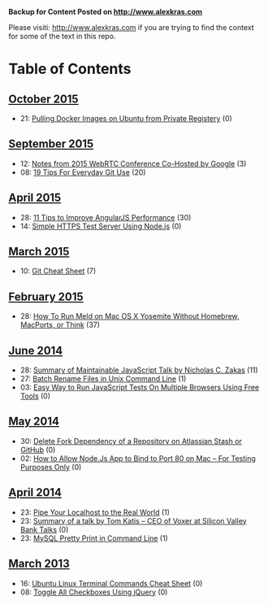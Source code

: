 **Backup for Content Posted on http://www.alexkras.com**

Please visiti: http://www.alexkras.com if you are trying to find the context for some of the text in this repo.

# Table of Contents

[October 2015](http://www.alexkras.com/2015/10/)
------------------------------------------------

-   <span class="day">21:</span> [Pulling Docker Images on Ubuntu from
    Private
    Registery](http://www.alexkras.com/pulling-docker-images-on-ubuntu-from-private-registery/)
    <span class="comments-number">(0)</span>

[September 2015](http://www.alexkras.com/2015/09/)
--------------------------------------------------

-   <span class="day">12:</span> [Notes from 2015 WebRTC Conference
    Co-Hosted by
    Google](http://www.alexkras.com/notes-from-2015-webrtc-show-organized-by-krankygeek-and-hosted-by-google/)
    <span class="comments-number">(3)</span>
-   <span class="day">08:</span> [19 Tips For Everyday Git
    Use](http://www.alexkras.com/19-git-tips-for-everyday-use/) <span
    class="comments-number">(20)</span>

[April 2015](http://www.alexkras.com/2015/04/)
----------------------------------------------

-   <span class="day">28:</span> [11 Tips to Improve AngularJS
    Performance](http://www.alexkras.com/11-tips-to-improve-angularjs-performance/)
    <span class="comments-number">(30)</span>
-   <span class="day">14:</span> [Simple HTTPS Test Server Using
    Node.js](http://www.alexkras.com/simple-https-test-server-using-node-js/)
    <span class="comments-number">(0)</span>

[March 2015](http://www.alexkras.com/2015/03/)
----------------------------------------------

-   <span class="day">10:</span> [Git Cheat
    Sheet](http://www.alexkras.com/getting-started-with-git/) <span
    class="comments-number">(7)</span>

[February 2015](http://www.alexkras.com/2015/02/)
-------------------------------------------------

-   <span class="day">28:</span> [How To Run Meld on Mac OS X Yosemite
    Without Homebrew, MacPorts, or
    Think](http://www.alexkras.com/how-to-run-meld-on-mac-os-x-yosemite-without-homebrew-macports-or-think/)
    <span class="comments-number">(37)</span>

[June 2014](http://www.alexkras.com/2014/06/)
---------------------------------------------

-   <span class="day">28:</span> [Summary of Maintainable JavaScript
    Talk by Nicholas C.
    Zakas](http://www.alexkras.com/summary-of-maintainable-javascript/)
    <span class="comments-number">(11)</span>
-   <span class="day">27:</span> [Batch Rename Files in Unix Command
    Line](http://www.alexkras.com/batch-rename-files-in-unix-command-line/)
    <span class="comments-number">(1)</span>
-   <span class="day">03:</span> [Easy Way to Run JavaScript Tests On
    Multiple Browsers Using Free
    Tools](http://www.alexkras.com/easy-way-to-run-javascript-tests-on-multiple-browsers-using-free-tools/)
    <span class="comments-number">(0)</span>

[May 2014](http://www.alexkras.com/2014/05/)
--------------------------------------------

-   <span class="day">30:</span> [Delete Fork Dependency of a Repository
    on Atlassian Stash or
    GitHub](http://www.alexkras.com/delete-fork-dependency-of-a-repository-on-atlassian-stash-or-github/)
    <span class="comments-number">(0)</span>
-   <span class="day">02:</span> [How to Allow Node.Js App to Bind to
    Port 80 on Mac – For Testing Purposes
    Only](http://www.alexkras.com/how-to-allow-node-js-app-to-bind-to-port-80-on-mac-for-testing-purposes-only/)
    <span class="comments-number">(0)</span>

[April 2014](http://www.alexkras.com/2014/04/)
----------------------------------------------

-   <span class="day">23:</span> [Pipe Your Localhost to the Real
    World](http://www.alexkras.com/pipe-your-localhost-to-the-real-world/)
    <span class="comments-number">(1)</span>
-   <span class="day">23:</span> [Summary of a talk by Tom Katis – CEO
    of Voxer at Silicon Valley Bank
    Talks](http://www.alexkras.com/summary-of-a-talk-by-tom-katis-ceo-of-voxer-at-silicon-valley-bank-talks/)
    <span class="comments-number">(0)</span>
-   <span class="day">23:</span> [MySQL Pretty Print in Command
    Line](http://www.alexkras.com/my-sql-pretty-print-in-command-line/)
    <span class="comments-number">(1)</span>

[March 2013](http://www.alexkras.com/2013/03/)
----------------------------------------------

-   <span class="day">16:</span> [Ubuntu Linux Terminal Commands Cheat
    Sheet](http://www.alexkras.com/ubuntu-linux-terminal-commands-cheat-sheet/)
    <span class="comments-number">(0)</span>
-   <span class="day">08:</span> [Toggle All Checkboxes Using
    jQuery](http://www.alexkras.com/toggle-all-checkboxes-using-jquery/)
    <span class="comments-number">(0)</span>

